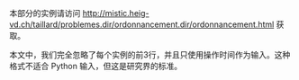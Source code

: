 本部分的实例请访问 http://mistic.heig-vd.ch/taillard/problemes.dir/ordonnancement.dir/ordonnancement.html 获取。

本文中，我们完全忽略了每个实例的前3行，并且只使用操作时间作为输入。这种格式不适合 Python 输入，但这是研究界的标准。
